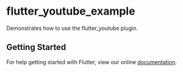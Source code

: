 # flutter_youtube_example

Demonstrates how to use the flutter_youtube plugin.

## Getting Started

For help getting started with Flutter, view our online
[documentation](https://flutter.io/).
